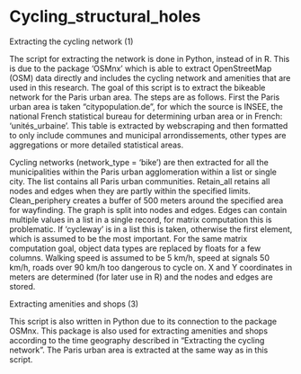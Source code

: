 # Cycling_structural_holes

Extracting the cycling network (1)

The script for extracting the network is done in Python, instead of in R. This is due to the package ‘OSMnx’ which is able to extract OpenStreetMap (OSM) data directly and includes the cycling network and amenities that are used in this research. The goal of this script is to extract the bikeable network for the Paris urban area. The steps are as follows. First the Paris urban area is taken “citypopulation.de”, for which the source is INSEE, the national French statistical bureau for determining urban area or in French: ‘unités_urbaine’. This table is extracted by webscraping and then formatted to only include communes and municipal arrondissements, other types are aggregations or more detailed statistical areas.  

Cycling networks (network_type = ‘bike’) are then extracted for all the municipalities within the Paris urban agglomeration within a list or single city. The list contains all Paris urban communities. Retain_all retains all nodes and edges when they are partly within the specified limits. Clean_periphery creates a buffer of 500 meters around the specified area for wayfinding. The graph is split into nodes and edges. Edges can contain multiple values in a list in a single record, for matrix computation this is problematic. If ‘cycleway’ is in a list this is taken, otherwise the first element, which is assumed to be the most important. For the same matrix computation goal, object data types are replaced by floats for a few columns. Walking speed is assumed to be 5 km/h, speed at signals 50 km/h, roads over 90 km/h too dangerous to cycle on. X and Y coordinates in meters are determined (for later use in R) and the nodes and edges are stored.  


Extracting amenities and shops (3)

This script is also written in Python due to its connection to the package OSMnx. This package is also used for extracting amenities and shops according to the time geography described in “Extracting the cycling network”. The Paris urban area is extracted at the same way as in this script. 
